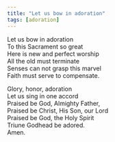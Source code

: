 ```yaml
---
title: "Let us bow in adoration"
tags: [adoration]
---
```


Let us bow in adoration   
To this Sacrament so great   
Here is new and perfect worship   
All the old must terminate   
Senses can not grasp this marvel   
Faith must serve to compensate.

Glory, honor, adoration   
Let us sing in one accord   
Praised be God, Almighty Father,   
Praised be Christ, His Son, our Lord   
Praised be God, the Holy Spirit   
Triune Godhead be adored.   
Amen.